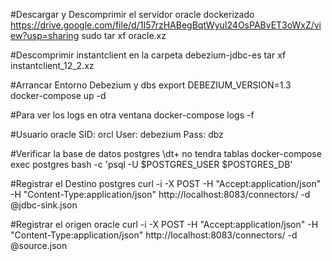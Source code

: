 
#Descargar y Descomprimir el servidor oracle dockerizado
https://drive.google.com/file/d/1I57rzHABegBqtWyuI24OsPABvET3oWxZ/view?usp=sharing
sudo tar xf oracle.xz

#Descomprimir instantclient en la carpeta debezium-jdbc-es
tar xf instantclient_12_2.xz

#Arrancar Entorno Debezium y dbs
export DEBEZIUM_VERSION=1.3
docker-compose up -d

#Para ver los logs en otra ventana
docker-compose logs -f

#Usuario oracle
SID: orcl
User: debezium 
Pass: dbz

#Verificar la base de datos postgres \dt+ no tendra tablas
docker-compose  exec postgres bash -c 'psql -U $POSTGRES_USER $POSTGRES_DB'

#Registrar el Destino postgres
curl -i -X POST -H "Accept:application/json" -H  "Content-Type:application/json" http://localhost:8083/connectors/ -d @jdbc-sink.json

#Registrar el origen oracle
curl -i -X POST -H "Accept:application/json" -H  "Content-Type:application/json" http://localhost:8083/connectors/ -d @source.json
